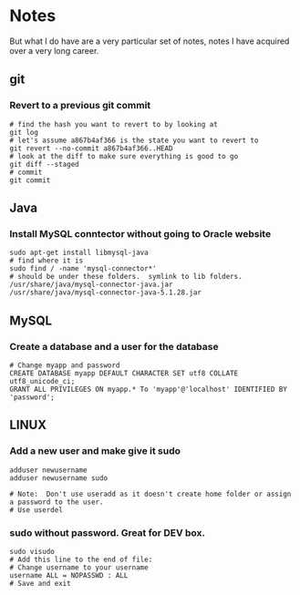 # Notes

But what I do have are a very particular set of notes, notes I have acquired over a very long career.

## git

### Revert to a previous git commit

```
# find the hash you want to revert to by looking at 
git log
# let's assume a867b4af366 is the state you want to revert to
git revert --no-commit a867b4af366..HEAD
# look at the diff to make sure everything is good to go
git diff --staged
# commit
git commit
```

## Java

### Install MySQL conntector without going to Oracle website

```
sudo apt-get install libmysql-java
# find where it is
sudo find / -name 'mysql-connector*'
# should be under these folders.  symlink to lib folders.
/usr/share/java/mysql-connector-java.jar
/usr/share/java/mysql-connector-java-5.1.28.jar
```

## MySQL

### Create a database and a user for the database

```
# Change myapp and password
CREATE DATABASE myapp DEFAULT CHARACTER SET utf8 COLLATE utf8_unicode_ci;
GRANT ALL PRIVILEGES ON myapp.* To 'myapp'@'localhost' IDENTIFIED BY 'password';
```

## LINUX

### Add a new user and make give it sudo
```
adduser newusername
adduser newusername sudo

# Note:  Don't use useradd as it doesn't create home folder or assign a password to the user.
# Use userdel 
```


### sudo without password.  Great for DEV box.

```
sudo visudo
# Add this line to the end of file: 
# Change username to your username
username ALL = NOPASSWD : ALL
# Save and exit
```

